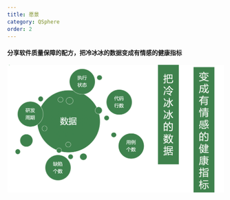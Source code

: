 ```yaml
---
title: 愿景
category: QSphere
order: 2
---
```


#### 分享软件质量保障的配方，把冷冰冰的数据变成有情感的健康指标

![](/images/vision.png)
